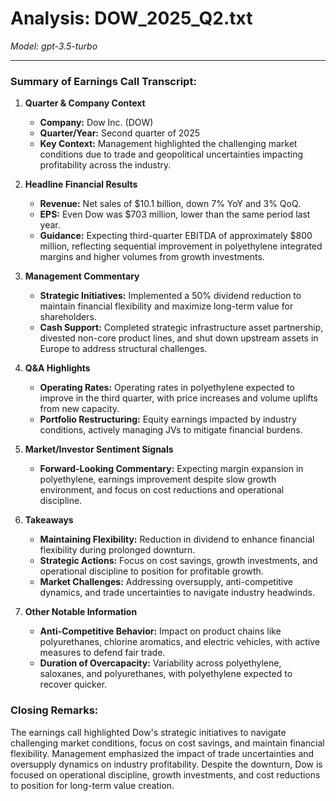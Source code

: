 # Analysis: DOW_2025_Q2.txt

*Model: gpt-3.5-turbo*

---

### Summary of Earnings Call Transcript:

1. **Quarter & Company Context**
   - **Company:** Dow Inc. (DOW)
   - **Quarter/Year:** Second quarter of 2025
   - **Key Context:** Management highlighted the challenging market conditions due to trade and geopolitical uncertainties impacting profitability across the industry.

2. **Headline Financial Results**
   - **Revenue:** Net sales of $10.1 billion, down 7% YoY and 3% QoQ.
   - **EPS:** Even Dow was $703 million, lower than the same period last year.
   - **Guidance:** Expecting third-quarter EBITDA of approximately $800 million, reflecting sequential improvement in polyethylene integrated margins and higher volumes from growth investments.

3. **Management Commentary**
   - **Strategic Initiatives:** Implemented a 50% dividend reduction to maintain financial flexibility and maximize long-term value for shareholders.
   - **Cash Support:** Completed strategic infrastructure asset partnership, divested non-core product lines, and shut down upstream assets in Europe to address structural challenges.

4. **Q&A Highlights**
   - **Operating Rates:** Operating rates in polyethylene expected to improve in the third quarter, with price increases and volume uplifts from new capacity.
   - **Portfolio Restructuring:** Equity earnings impacted by industry conditions, actively managing JVs to mitigate financial burdens.

5. **Market/Investor Sentiment Signals**
   - **Forward-Looking Commentary:** Expecting margin expansion in polyethylene, earnings improvement despite slow growth environment, and focus on cost reductions and operational discipline.

6. **Takeaways**
   - **Maintaining Flexibility:** Reduction in dividend to enhance financial flexibility during prolonged downturn.
   - **Strategic Actions:** Focus on cost savings, growth investments, and operational discipline to position for profitable growth.
   - **Market Challenges:** Addressing oversupply, anti-competitive dynamics, and trade uncertainties to navigate industry headwinds.

7. **Other Notable Information**
   - **Anti-Competitive Behavior:** Impact on product chains like polyurethanes, chlorine aromatics, and electric vehicles, with active measures to defend fair trade.
   - **Duration of Overcapacity:** Variability across polyethylene, saloxanes, and polyurethanes, with polyethylene expected to recover quicker.

### Closing Remarks:
The earnings call highlighted Dow's strategic initiatives to navigate challenging market conditions, focus on cost savings, and maintain financial flexibility. Management emphasized the impact of trade uncertainties and oversupply dynamics on industry profitability. Despite the downturn, Dow is focused on operational discipline, growth investments, and cost reductions to position for long-term value creation.
